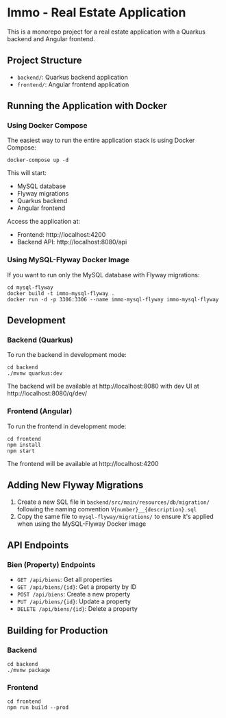 # Immo - Real Estate Application

This is a monorepo project for a real estate application with a Quarkus backend and Angular frontend.

## Project Structure

- `backend/`: Quarkus backend application
- `frontend/`: Angular frontend application

## Running the Application with Docker

### Using Docker Compose

The easiest way to run the entire application stack is using Docker Compose:

```shell
docker-compose up -d
```

This will start:
- MySQL database
- Flyway migrations
- Quarkus backend
- Angular frontend

Access the application at:
- Frontend: http://localhost:4200
- Backend API: http://localhost:8080/api

### Using MySQL-Flyway Docker Image

If you want to run only the MySQL database with Flyway migrations:

```shell
cd mysql-flyway
docker build -t immo-mysql-flyway .
docker run -d -p 3306:3306 --name immo-mysql-flyway immo-mysql-flyway
```

## Development

### Backend (Quarkus)

To run the backend in development mode:

```shell
cd backend
./mvnw quarkus:dev
```

The backend will be available at http://localhost:8080 with dev UI at http://localhost:8080/q/dev/

### Frontend (Angular)

To run the frontend in development mode:

```shell
cd frontend
npm install
npm start
```

The frontend will be available at http://localhost:4200

## Adding New Flyway Migrations

1. Create a new SQL file in `backend/src/main/resources/db/migration/` following the naming convention `V{number}__{description}.sql`
2. Copy the same file to `mysql-flyway/migrations/` to ensure it's applied when using the MySQL-Flyway Docker image

## API Endpoints

### Bien (Property) Endpoints

- `GET /api/biens`: Get all properties
- `GET /api/biens/{id}`: Get a property by ID
- `POST /api/biens`: Create a new property
- `PUT /api/biens/{id}`: Update a property
- `DELETE /api/biens/{id}`: Delete a property

## Building for Production

### Backend

```shell
cd backend
./mvnw package
```

### Frontend

```shell
cd frontend
npm run build --prod
```
